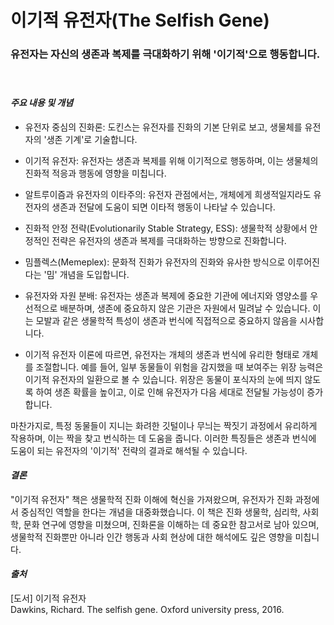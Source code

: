 # 이기적 유전자(The Selfish Gene)

### 유전자는 자신의 생존과 복제를 극대화하기 위해 '이기적'으로 행동합니다.    
　   
#### ***주요 내용 및 개념***
 - 유전자 중심의 진화론: 도킨스는 유전자를 진화의 기본 단위로 보고, 생물체를 유전자의 '생존 기계'로 기술합니다.
   
   
 - 이기적 유전자: 유전자는 생존과 복제를 위해 이기적으로 행동하며, 이는 생물체의 진화적 적응과 행동에 영향을 미칩니다.
   
   
 - 알트루이즘과 유전자의 이타주의: 유전자 관점에서는, 개체에게 희생적일지라도 유전자의 생존과 전달에 도움이 되면 이타적 행동이 나타날 수 있습니다.
   
  
 - 진화적 안정 전략(Evolutionarily Stable Strategy, ESS): 생물학적 상황에서 안정적인 전략은 유전자의 생존과 복제를 극대화하는 방향으로 진화합니다.
   
   
 - 밈플렉스(Memeplex): 문화적 진화가 유전자의 진화와 유사한 방식으로 이루어진다는 '밈' 개념을 도입합니다.
   
   
 - 유전자와 자원 분배: 유전자는 생존과 복제에 중요한 기관에 에너지와 영양소를 우선적으로 배분하며, 생존에 중요하지 않은 기관은 자원에서 밀려날 수 있습니다. 이는 모발과 같은 생물학적 특성이 생존과 번식에 직접적으로 중요하지 않음을 시사합니다.

 - 이기적 유전자 이론에 따르면, 유전자는 개체의 생존과 번식에 유리한 형태로 개체를 조절합니다. 예를 들어, 일부 동물들이 위험을 감지했을 때 보여주는 위장 능력은 이기적 유전자의 일환으로 볼 수 있습니다. 위장은 동물이 포식자의 눈에 띄지 않도록 하여 생존 확률을 높이고, 이로 인해 유전자가 다음 세대로 전달될 가능성이 증가합니다.

마찬가지로, 특정 동물들이 지니는 화려한 깃털이나 무늬는 짝짓기 과정에서 유리하게 작용하며, 이는 짝을 찾고 번식하는 데 도움을 줍니다. 이러한 특징들은 생존과 번식에 도움이 되는 유전자의 '이기적' 전략의 결과로 해석될 수 있습니다.


#### ***결론***      
"이기적 유전자" 책은 생물학적 진화 이해에 혁신을 가져왔으며, 유전자가 진화 과정에서 중심적인 역할을 한다는 개념을 대중화했습니다. 이 책은 진화 생물학, 심리학, 사회학, 문화 연구에 영향을 미쳤으며, 진화론을 이해하는 데 중요한 참고서로 남아 있으며, 생물학적 진화뿐만 아니라 인간 행동과 사회 현상에 대한 해석에도 깊은 영향을 미칩니다. 

#### ***출처***      
[도서] 이기적 유전자    
Dawkins, Richard. The selfish gene. Oxford university press, 2016.
<!--stackedit_data:
eyJoaXN0b3J5IjpbMTM0NzM5ODE3OSwxNzYyODU1MzQ4LC0yMT
E1Njc5NjU2LC0yMTE1Njc5NjU2LDEzNDczOTgxNzksLTE2NzAw
NTUzMjVdfQ==
-->